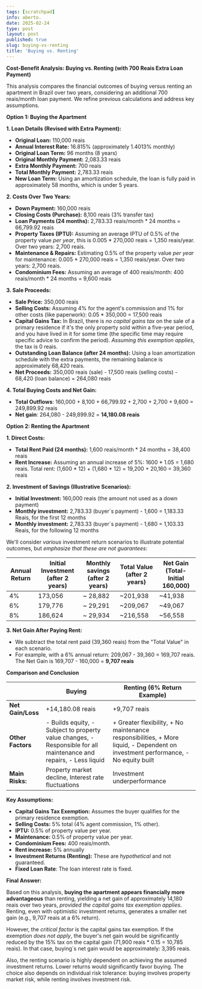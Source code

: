 ```yaml
---
tags: [scratchpad]
info: aberto.
date: 2025-02-24
type: post
layout: post
published: true
slug: buying-vs-renting
title: 'Buying vs. Renting'
---
```

**Cost-Benefit Analysis: Buying vs. Renting (with 700 Reais Extra Loan Payment)**

This analysis compares the financial outcomes of buying versus renting an apartment in Brazil over two years, considering an additional 700 reais/month loan payment.  We refine previous calculations and address key assumptions.

**Option 1: Buying the Apartment**

**1. Loan Details (Revised with Extra Payment):**

*   **Original Loan:** 110,000 reais
*   **Annual Interest Rate:** 16.815% (approximately 1.4013% monthly)
*   **Original Loan Term:** 96 months (8 years)
*   **Original Monthly Payment:** 2,083.33 reais
*   **Extra Monthly Payment:** 700 reais
*   **Total Monthly Payment:** 2,783.33 reais
*  **New Loan Term:** Using an amortization schedule, the loan is fully paid in approximately 58 months, which is under 5 years.

**2. Costs Over Two Years:**

*   **Down Payment:** 160,000 reais
*   **Closing Costs (Purchase):** 8,100 reais (3% transfer tax)
*   **Loan Payments (24 months):** 2,783.33 reais/month * 24 months = 66,799.92 reais
* **Property Taxes (IPTU):** Assuming an average IPTU of 0.5% of the property value *per year*, this is 0.005 * 270,000 reais = 1,350 reais/year. Over two years: 2,700 reais.
* **Maintenance & Repairs:** Estimating 0.5% of the property value *per year* for maintenance: 0.005 * 270,000 reais = 1,350 reais/year. Over two years: 2,700 reais.
*   **Condominium Fees:** Assuming an average of 400 reais/month: 400 reais/month * 24 months = 9,600 reais

**3. Sale Proceeds:**

*   **Sale Price:** 350,000 reais
*   **Selling Costs:**  Assuming 4% for the agent's commission and 1% for other costs (like paperwork): 0.05 * 350,000 = 17,500 reais
*   **Capital Gains Tax:** In Brazil, there is *no capital gains tax* on the sale of a primary residence if it's the only property sold within a five-year period, and you have lived in it for some time (the specific time may require specific advice to confirm the period).  *Assuming this exemption applies*, the tax is 0 reais.
* **Outstanding Loan Balance (after 24 months):**  Using a loan amortization schedule with the extra payments, the remaining balance is approximately 68,420 reais.
*   **Net Proceeds:** 350,000 reais (sale) - 17,500 reais (selling costs) - 68,420 (loan balance) = 264,080 reais

**4. Total Buying Costs and Net Gain:**
*   **Total Outflows**: 160,000 + 8,100 + 66,799.92 + 2,700 + 2,700 + 9,600 = 249,899.92 reais
*  **Net gain**: 264,080 - 249,899.92 = **14,180.08 reais**

**Option 2: Renting the Apartment**

**1. Direct Costs:**

*   **Total Rent Paid (24 months):** 1,600 reais/month * 24 months = 38,400 reais
* **Rent Increase:** Assuming an annual increase of 5%: 1600 * 1.05 = 1,680 reais. Total rent: (1,600 * 12) + (1,680 * 12) = 19,200 + 20,160 = 39,360 reais

**2. Investment of Savings (Illustrative Scenarios):**

*   **Initial Investment:** 160,000 reais (the amount not used as a down payment)
*   **Monthly investment:** 2,783.33 (buyer´s payment) - 1,600 = 1,183.33 Reais, for the first 12 months
*   **Monthly investment:** 2,783.33 (buyer´s payment) - 1,680 = 1,103.33 Reais, for the following 12 months

We'll consider *various* investment return scenarios to illustrate potential outcomes, but *emphasize that these are not guarantees*:

| Annual Return | Initial Investment (after 2 years) | Monthly savings (after 2 years) | Total Value (after 2 years) | Net Gain (Total-Initial 160,000)|
|---------------|-------------------------------------|-----------------------------------|------------------------------|-------------------------------------|
| 4%            | 173,056                                 | ~ 28,882                                | ~201,938                        | ~41,938                             |
| 6%            | 179,776                                 | ~ 29,291                                | ~209,067                       | ~49,067                             |
| 8%            | 186,624                                 | ~ 29,934                                | ~216,558                       | ~56,558                             |

**3. Net Gain After Paying Rent:**

* We subtract the total rent paid (39,360 reais) from the "Total Value" in each scenario.
* For example, with a 6% annual return: 209,067 - 39,360 = 169,707 reais. The Net Gain is 169,707 - 160,000 = **9,707 reais**

**Comparison and Conclusion**

|                     | Buying          | Renting (6% Return Example) |
|---------------------|-----------------|-----------------------------|
| **Net Gain/Loss**   | +14,180.08 reais  | +9,707 reais                 |
| **Other Factors** |  - Builds equity, -  Subject to property value changes, -  Responsible for all maintenance and repairs,  -  Less liquid   | + Greater flexibility, + No maintenance responsibilities, +  More liquid, - Dependent on investment performance,  -  No equity built        |
| **Main Risks:**|Property market decline, Interest rate fluctuations|Investment underperformance|

**Key Assumptions:**

*   **Capital Gains Tax Exemption:** Assumes the buyer qualifies for the primary residence exemption.
*   **Selling Costs:** 5% total (4% agent commission, 1% other).
*   **IPTU:** 0.5% of property value per year.
*   **Maintenance:** 0.5% of property value per year.
*   **Condominium Fees:** 400 reais/month.
* **Rent increase:** 5% annually
*   **Investment Returns (Renting):** These are *hypothetical* and not guaranteed.
* **Fixed Loan Rate**: The loan interest rate is fixed.

**Final Answer:**

Based on this analysis, **buying the apartment appears financially more advantageous** than renting, yielding a net gain of approximately 14,180 reais over two years, *provided the capital gains tax exemption applies*. Renting, even with optimistic investment returns, generates a smaller net gain (e.g., 9,707 reais at a 6% return).

However, the *critical factor* is the capital gains tax exemption. If the exemption *does not apply*, the buyer's net gain would be significantly reduced by the 15% tax on the capital gain (71,900 reais * 0.15 = 10,785 reais). In that case, buying´s net gain would be approximately: 3,395 reais.

Also, the renting scenario is highly dependent on achieving the assumed investment returns. Lower returns would significantly favor buying. The choice also depends on individual risk tolerance: buying involves property market risk, while renting involves investment risk.